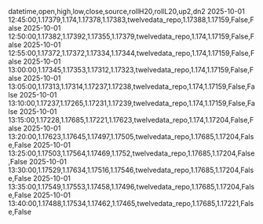 datetime,open,high,low,close,source,rollH20,rollL20,up2,dn2
2025-10-01 12:45:00,1.17379,1.174,1.17378,1.17383,twelvedata_repo,1.17388,1.17159,False,False
2025-10-01 12:50:00,1.17382,1.17392,1.17355,1.17379,twelvedata_repo,1.174,1.17159,False,False
2025-10-01 12:55:00,1.17372,1.17372,1.17334,1.17344,twelvedata_repo,1.174,1.17159,False,False
2025-10-01 13:00:00,1.17345,1.17353,1.17312,1.17323,twelvedata_repo,1.174,1.17159,False,False
2025-10-01 13:05:00,1.17313,1.17314,1.17237,1.17238,twelvedata_repo,1.174,1.17159,False,False
2025-10-01 13:10:00,1.17237,1.17265,1.17231,1.17239,twelvedata_repo,1.174,1.17159,False,False
2025-10-01 13:15:00,1.17228,1.17685,1.17221,1.17623,twelvedata_repo,1.174,1.17204,False,False
2025-10-01 13:20:00,1.17623,1.17645,1.17497,1.17505,twelvedata_repo,1.17685,1.17204,False,False
2025-10-01 13:25:00,1.17503,1.17564,1.17469,1.1752,twelvedata_repo,1.17685,1.17204,False,False
2025-10-01 13:30:00,1.17529,1.17634,1.17516,1.17546,twelvedata_repo,1.17685,1.17204,False,False
2025-10-01 13:35:00,1.17549,1.17553,1.17458,1.17496,twelvedata_repo,1.17685,1.17204,False,False
2025-10-01 13:40:00,1.17488,1.17534,1.17462,1.17465,twelvedata_repo,1.17685,1.17221,False,False
